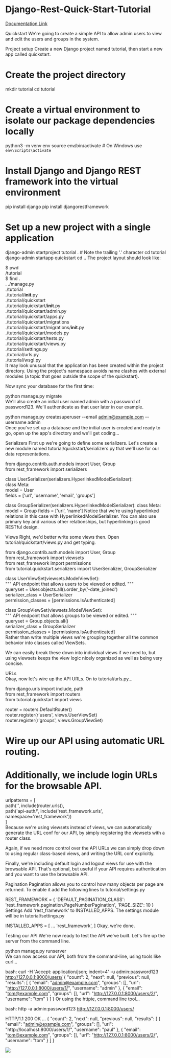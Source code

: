 # Django-Rest-Quick-Start-Tutorial


[Documentation Link](https://www.django-rest-framework.org/tutorial/quickstart/)

Quickstart
We're going to create a simple API to allow admin users to view and edit the users and groups in the system.

Project setup
Create a new Django project named tutorial, then start a new app called quickstart.

# Create the project directory
mkdir tutorial
cd tutorial

# Create a virtual environment to isolate our package dependencies locally
python3 -m venv env
source env/bin/activate  # On Windows use `env\Scripts\activate`

# Install Django and Django REST framework into the virtual environment
pip install django
pip install djangorestframework

# Set up a new project with a single application
django-admin startproject tutorial .  # Note the trailing '.' character
cd tutorial
django-admin startapp quickstart
cd ..
The project layout should look like:

$ pwd<br/>
<some path>/tutorial<br/>
$ find .<br/>
.
./manage.py<br/>
./tutorial<br/>
./tutorial/__init__.py<br/>
./tutorial/quickstart<br/>
./tutorial/quickstart/__init__.py<br/>
./tutorial/quickstart/admin.py<br/>
./tutorial/quickstart/apps.py<br/>
./tutorial/quickstart/migrations<br/>
./tutorial/quickstart/migrations/__init__.py<br/>
./tutorial/quickstart/models.py<br/>
./tutorial/quickstart/tests.py<br/>
./tutorial/quickstart/views.py<br/>
./tutorial/settings.py<br/>
./tutorial/urls.py<br/>
./tutorial/wsgi.py<br/>
It may look unusual that the application has been created within the project directory. Using the project's namespace avoids name clashes with external modules (a topic that goes outside the scope of the quickstart).<br/>

Now sync your database for the first time:<br/>

python manage.py migrate<br/>
We'll also create an initial user named admin with a password of password123. We'll authenticate as that user later in our example.<br/>

python manage.py createsuperuser --email admin@example.com --username admin <br/>
Once you've set up a database and the initial user is created and ready to go, open up the app's directory and we'll get coding...<br/>

Serializers
First up we're going to define some serializers. Let's create a new module named tutorial/quickstart/serializers.py that we'll use for our data representations.<br/>

from django.contrib.auth.models import User, Group<br/>
from rest_framework import serializers<br/>


class UserSerializer(serializers.HyperlinkedModelSerializer):<br/>
    class Meta:<br/>
        model = User<br/>
        fields = ['url', 'username', 'email', 'groups']<br/>


class GroupSerializer(serializers.HyperlinkedModelSerializer):
    class Meta:
        model = Group
        fields = ['url', 'name']
Notice that we're using hyperlinked relations in this case with HyperlinkedModelSerializer. You can also use primary key and various other relationships, but hyperlinking is good RESTful design.

Views
Right, we'd better write some views then. Open tutorial/quickstart/views.py and get typing.

from django.contrib.auth.models import User, Group<br/>
from rest_framework import viewsets<br/>
from rest_framework import permissions<br/>
from tutorial.quickstart.serializers import UserSerializer, GroupSerializer<br/>


class UserViewSet(viewsets.ModelViewSet):<br/>
    """
    API endpoint that allows users to be viewed or edited.
    """<br/>
    queryset = User.objects.all().order_by('-date_joined')<br/>
    serializer_class = UserSerializer<br/>
    permission_classes = [permissions.IsAuthenticated]<br/>


class GroupViewSet(viewsets.ModelViewSet):<br/>
    """
    API endpoint that allows groups to be viewed or edited.
    """<br/>
    queryset = Group.objects.all()<br/>
    serializer_class = GroupSerializer<br/>
    permission_classes = [permissions.IsAuthenticated]<br/>
Rather than write multiple views we're grouping together all the common behavior into classes called ViewSets.<br/>

We can easily break these down into individual views if we need to, but using viewsets keeps the view logic nicely organized as well as being very concise.<br/>

URLs<br/>
Okay, now let's wire up the API URLs. On to tutorial/urls.py...<br/>

from django.urls import include, path<br/>
from rest_framework import routers<br/>
from tutorial.quickstart import views<br/>

router = routers.DefaultRouter()<br/>
router.register(r'users', views.UserViewSet)<br/>
router.register(r'groups', views.GroupViewSet)<br/>

# Wire up our API using automatic URL routing.<br/>
# Additionally, we include login URLs for the browsable API.<br/>
urlpatterns = [<br/>
    path('', include(router.urls)),<br/>
    path('api-auth/', include('rest_framework.urls', namespace='rest_framework'))<br/>
]<br/>
Because we're using viewsets instead of views, we can automatically generate the URL conf for our API, by simply registering the viewsets with a router class.<br/>

Again, if we need more control over the API URLs we can simply drop down to using regular class-based views, and writing the URL conf explicitly.<br/>

Finally, we're including default login and logout views for use with the browsable API. That's optional, but useful if your API requires authentication and you want to use the browsable API.

Pagination
Pagination allows you to control how many objects per page are returned. To enable it add the following lines to tutorial/settings.py

REST_FRAMEWORK = {
    'DEFAULT_PAGINATION_CLASS': 'rest_framework.pagination.PageNumberPagination',
    'PAGE_SIZE': 10
}
Settings
Add 'rest_framework' to INSTALLED_APPS. The settings module will be in tutorial/settings.py

INSTALLED_APPS = [
    ...
    'rest_framework',
]
Okay, we're done.

Testing our API
We're now ready to test the API we've built. Let's fire up the server from the command line.

python manage.py runserver<br/>
We can now access our API, both from the command-line, using tools like curl...

bash: curl -H 'Accept: application/json; indent=4' -u admin:password123 http://127.0.0.1:8000/users/
{
    "count": 2,
    "next": null,
    "previous": null,
    "results": [
        {
            "email": "admin@example.com",
            "groups": [],
            "url": "http://127.0.0.1:8000/users/1/",
            "username": "admin"
        },
        {
            "email": "tom@example.com",
            "groups": [],
            "url": "http://127.0.0.1:8000/users/2/",
            "username": "tom"
        }
    ]
}
Or using the httpie, command line tool...<br/>

bash: http -a admin:password123 http://127.0.0.1:8000/users/

HTTP/1.1 200 OK
...
{
    "count": 2,
    "next": null,
    "previous": null,
    "results": [
        {
            "email": "admin@example.com",
            "groups": [],
            "url": "http://localhost:8000/users/1/",
            "username": "paul"
        },
        {
            "email": "tom@example.com",
            "groups": [],
            "url": "http://127.0.0.1:8000/users/2/",
            "username": "tom"
        }
    ]
}




![](https://www.django-rest-framework.org/img/quickstart.png)
